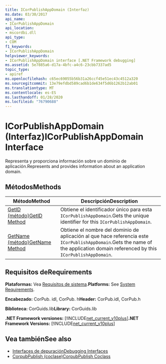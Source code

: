 ```yaml
---
title: ICorPublishAppDomain (Interfaz)
ms.date: 03/30/2017
api_name:
- ICorPublishAppDomain
api_location:
- mscordbi.dll
api_type:
- COM
f1_keywords:
- ICorPublishAppDomain
helpviewer_keywords:
- ICorPublishAppDomain interface [.NET Framework debugging]
ms.assetid: 5e7885a6-d17a-4bfc-a4c6-23cbb7337ad5
topic_type:
- apiref
ms.openlocfilehash: c65ec69055b56b31a26ccf45e51ec43c4512a320
ms.sourcegitcommit: 13e79efdbd589cad6b1de634f5d6b1262b12ab01
ms.translationtype: MT
ms.contentlocale: es-ES
ms.lasthandoff: 01/28/2020
ms.locfileid: "76790688"
---
```

# <a name="icorpublishappdomain-interface"></a><span data-ttu-id="0efb4-102">ICorPublishAppDomain (Interfaz)</span><span class="sxs-lookup"><span data-stu-id="0efb4-102">ICorPublishAppDomain Interface</span></span>
<span data-ttu-id="0efb4-103">Representa y proporciona información sobre un dominio de aplicación.</span><span class="sxs-lookup"><span data-stu-id="0efb4-103">Represents and provides information about an application domain.</span></span>  
  
## <a name="methods"></a><span data-ttu-id="0efb4-104">Métodos</span><span class="sxs-lookup"><span data-stu-id="0efb4-104">Methods</span></span>  
  
|<span data-ttu-id="0efb4-105">Método</span><span class="sxs-lookup"><span data-stu-id="0efb4-105">Method</span></span>|<span data-ttu-id="0efb4-106">Descripción</span><span class="sxs-lookup"><span data-stu-id="0efb4-106">Description</span></span>|  
|------------|-----------------|  
|[<span data-ttu-id="0efb4-107">GetID (método)</span><span class="sxs-lookup"><span data-stu-id="0efb4-107">GetID Method</span></span>](icorpublishappdomain-getid-method.md)|<span data-ttu-id="0efb4-108">Obtiene el identificador único para esta `ICorPublishAppDomain`.</span><span class="sxs-lookup"><span data-stu-id="0efb4-108">Gets the unique identifier for this `ICorPublishAppDomain`.</span></span>|  
|[<span data-ttu-id="0efb4-109">GetName (método)</span><span class="sxs-lookup"><span data-stu-id="0efb4-109">GetName Method</span></span>](icorpublishappdomain-getname-method.md)|<span data-ttu-id="0efb4-110">Obtiene el nombre del dominio de aplicación al que hace referencia este `ICorPublishAppDomain`.</span><span class="sxs-lookup"><span data-stu-id="0efb4-110">Gets the name of the application domain referenced by this `ICorPublishAppDomain`.</span></span>|  
  
## <a name="requirements"></a><span data-ttu-id="0efb4-111">Requisitos de</span><span class="sxs-lookup"><span data-stu-id="0efb4-111">Requirements</span></span>  
 <span data-ttu-id="0efb4-112">**Plataformas:** Vea [Requisitos de sistema](../../../../docs/framework/get-started/system-requirements.md).</span><span class="sxs-lookup"><span data-stu-id="0efb4-112">**Platforms:** See [System Requirements](../../../../docs/framework/get-started/system-requirements.md).</span></span>  
  
 <span data-ttu-id="0efb4-113">**Encabezado:** CorPub. idl, CorPub. h</span><span class="sxs-lookup"><span data-stu-id="0efb4-113">**Header:** CorPub.idl, CorPub.h</span></span>  
  
 <span data-ttu-id="0efb4-114">**Biblioteca:** CorGuids.lib</span><span class="sxs-lookup"><span data-stu-id="0efb4-114">**Library:** CorGuids.lib</span></span>  
  
 <span data-ttu-id="0efb4-115">**.NET Framework versiones:** [!INCLUDE[net_current_v10plus](../../../../includes/net-current-v10plus-md.md)]</span><span class="sxs-lookup"><span data-stu-id="0efb4-115">**.NET Framework Versions:** [!INCLUDE[net_current_v10plus](../../../../includes/net-current-v10plus-md.md)]</span></span>  
  
## <a name="see-also"></a><span data-ttu-id="0efb4-116">Vea también</span><span class="sxs-lookup"><span data-stu-id="0efb4-116">See also</span></span>

- [<span data-ttu-id="0efb4-117">Interfaces de depuración</span><span class="sxs-lookup"><span data-stu-id="0efb4-117">Debugging Interfaces</span></span>](debugging-interfaces.md)
- [<span data-ttu-id="0efb4-118">CorpubPublish (coclase)</span><span class="sxs-lookup"><span data-stu-id="0efb4-118">CorpubPublish Coclass</span></span>](corpubpublish-coclass.md)
